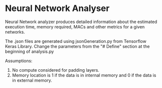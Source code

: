 # Neural Network Analyser

Neural Network analyzer produces detailed information about the estimated execution time, memory required, MACs and other metrics for a given networks. 

The .json files are generated using jsonGeneration.py from Tensorflow Keras Library.
Change the parameters from the "# Define" section at the beginning of analysis.py

Assumptions:
1. No compute considered for padding layers.
2. Memory location is 1 if the data is in internal memory and 0 if the data is in external memory.
